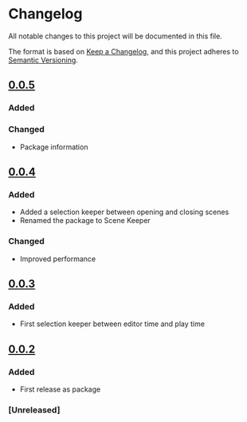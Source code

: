 # Changelog
All notable changes to this project will be documented in this file.

The format is based on [Keep a Changelog](https://keepachangelog.com/en/1.0.0/),
and this project adheres to [Semantic Versioning](https://semver.org/spec/v2.0.0.html).

## [0.0.5]
### Added
### Changed
- Package information

## [0.0.4]
### Added
- Added a selection keeper between opening and closing scenes
- Renamed the package to Scene Keeper
### Changed
- Improved performance

## [0.0.3]
### Added
- First selection keeper between editor time and play time

## [0.0.2]
### Added 
 - First release as package 

### [Unreleased]


[0.0.2]: https://github.com/brunomikoski/SceneKeeper/releases/tag/v0.0.2
[0.0.3]: https://github.com/brunomikoski/SceneKeeper/releases/tag/v0.0.3
[0.0.4]: https://github.com/brunomikoski/SceneKeeper/releases/tag/v0.0.4
[0.0.5]: https://github.com/brunomikoski/SceneKeeper/releases/tag/v0.0.5

